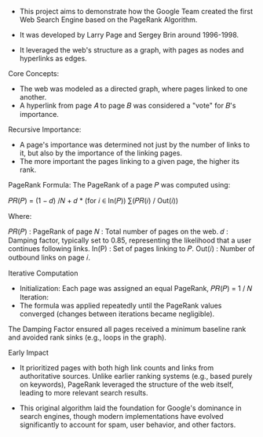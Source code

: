 - This project aims to demonstrate how the Google Team created the first Web Search Engine based on the PageRank Algorithm.

- It was developed by Larry Page and Sergey Brin around 1996-1998.
- It leveraged the web's structure as a graph, with pages as nodes and hyperlinks as edges.

Core Concepts:

- The web was modeled as a directed graph, where pages linked to one another.
- A hyperlink from page 𝐴 to page 𝐵 was considered a "vote" for 𝐵's importance.

Recursive Importance:

- A page's importance was determined not just by the number of links to it, but also by the importance of the linking pages.
- The more important the pages linking to a given page, the higher its rank.

PageRank Formula:
The PageRank of a page 𝑃 was computed using:

𝑃𝑅(𝑃) = (1 − 𝑑) /𝑁 + 𝑑 \* (for 𝑖 ∈ In(𝑃)) ∑(𝑃𝑅(𝑖) / Out(𝑖))

Where:

𝑃𝑅(𝑃) : PageRank of page
𝑁 : Total number of pages on the web.
𝑑 : Damping factor, typically set to 0.85, representing the likelihood that a user continues following links.
In(P) : Set of pages linking to 𝑃.
Out(𝑖) : Number of outbound links on page 𝑖.

Iterative Computation

- Initialization:
  Each page was assigned an equal PageRank,
  𝑃𝑅(𝑃) = 1 / 𝑁
  ​
  Iteration:
- The formula was applied repeatedly until the PageRank values converged (changes between iterations became negligible).

The Damping Factor ensured all pages received a minimum baseline rank and avoided rank sinks (e.g., loops in the graph).

Early Impact

- It prioritized pages with both high link counts and links from authoritative sources.
  Unlike earlier ranking systems (e.g., based purely on keywords), PageRank leveraged the structure of the web itself, leading to more relevant search results.

- This original algorithm laid the foundation for Google's dominance in search engines, though modern implementations have evolved significantly to account for spam, user behavior, and other factors.
